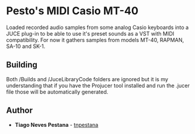 # Pesto's MIDI Casio MT-40

Loaded recorded audio samples from some analog Casio keyboards into a JUCE plug-in to be able to use it's preset sounds as a VST with MIDI compatibility. For now it gathers samples from models MT-40, RAPMAN, SA-10 and SK-1. 

## Building

Both /Builds and /JuceLibraryCode folders are ignored but it is my understanding that if you have the Projucer tool installed and run the .jucer file those will be automatically generated. 

## Author

* **Tiago Neves Pestana** - [tnpestana](https://github.com/tnpestana)
